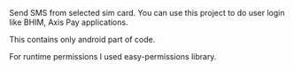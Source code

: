 Send SMS from selected sim card. You can use this project to do user login like BHIM, Axis Pay applications. 

This contains only android part of code.


For runtime permissions I used easy-permissions library.
